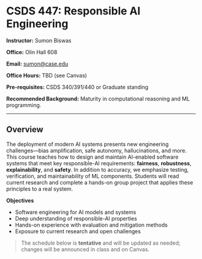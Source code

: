 # CSDS 447: Responsible AI Engineering

**Instructor:** Sumon Biswas  

**Office:** Olin Hall 608  

**Email:** [sumon@case.edu](mailto:sumon@case.edu)  

**Office Hours:** TBD (see Canvas)  

**Pre-requisites:** CSDS 340/391/440 or Graduate standing  

**Recommended Background:** Maturity in computational reasoning and ML programming.

---

## Overview
The deployment of modern AI systems presents new engineering challenges—bias amplification, safe autonomy, hallucinations, and more. This course teaches how to design and maintain AI-enabled software systems that meet key responsible-AI requirements: **fairness**, **robustness**, **explainability**, and **safety**. In addition to accuracy, we emphasize testing, verification, and maintainability of ML components. Students will read current research and complete a hands-on group project that applies these principles to a real system.

**Objectives**
- Software engineering for AI models and systems  
- Deep understanding of responsible-AI properties  
- Hands-on experience with evaluation and mitigation methods  
- Exposure to current research and open challenges

> The schedule below is **tentative** and will be updated as needed; changes will be announced in class and on Canvas.
